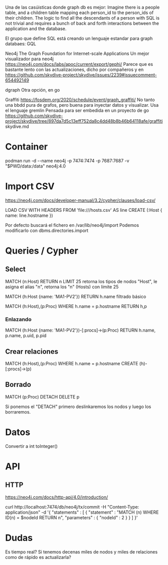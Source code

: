 Una de las casúisticas donde graph db es mejor:
Imagine there is a people table, and a children table mapping each person_id to the person_ids of their children. The logic to find all the descendants of a person with SQL is not trivial and requires a bunch of back and forth interactions between the application and the database.


El grupo que define SQL está creando un lenguaje estandar para graph databaes:
GQL


Neo4j
The Graph Foundation for Internet-scale Applications
  Un mejor visualizador para neo4j
  https://neo4j.com/docs/labs/apoc/current/export/gephi/
  Parece que es bastante lento con las actualizaciones, dicho por compañeros y en https://github.com/skydive-project/skydive/issues/2239#issuecomment-654492149

dgraph
Otra opción, en go

Graffiti
https://fosdem.org/2020/schedule/event/graph_graffiti/
No tanto una bbdd pura de grafos, pero buena para inyectar datos y visualizar. Usa el lenguaje gremlin
Pensada para ser embedida en un proyecto de go
https://github.com/skydive-project/skydive/tree/897da7d5c13eff752da8c4dd48b8b46b64118afe/graffiti
skydive.md


# Container
podman run -d --name neo4j -p 7474:7474 -p 7687:7687 -v "$PWD/data:/data" neo4j:4.0


# Import CSV
https://neo4j.com/docs/developer-manual/3.2/cypher/clauses/load-csv/

LOAD CSV WITH HEADERS FROM 'file:///hosts.csv' AS line
CREATE (:Host { name: line.hostname })

Por defecto buscará el fichero en /var/lib/neo4j/import
Podemos modificarlo con dbms.directories.import


# Queries / Cypher

## Select
MATCH (n:Host) RETURN n LIMIT 25
  retorna los tipos de nodos "Host", le asigna el alias "n", retorna los "n" (Hosts) con límite 25

MATCH (h:Host {name: 'MA1-PV2'})
RETURN h.name
  filtrado básico

MATCH (h:Host),(p:Proc)
WHERE h.name = p.hostname
RETURN h,p


### Enlazando
MATCH (h:Host {name: 'MA1-PV2'})-[:procs]->(p:Proc)
RETURN h.name, p.name, p.uid, p.pid


## Crear relaciones
MATCH (h:Host),(p:Proc)
WHERE h.name = p.hostname
CREATE (h)-[:procs]->(p)


## Borrado
MATCH (p:Proc)
DETACH DELETE p

Si ponemos el "DETACH" primero deslinkaremos los nodos y luego los borraremos.


# Datos
Convertir a int
toInteger()



# API

## HTTP
https://neo4j.com/docs/http-api/4.0/introduction/

curl http://localhost:7474/db/neo4j/tx/commit -H "Content-Type: application/json" -d '{
  "statements" : [ {
    "statement" : "MATCH (n) WHERE ID(n) = $nodeId RETURN n",
    "parameters" : {
      "nodeId" : 2
    }
  } ]
}'



# Dudas
Es tiempo real?
Si tenemos decenas miles de nodos y miles de relaciones como de rápido es actualizarla?
